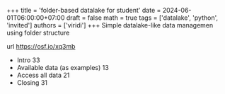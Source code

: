 +++
title = 'folder-based datalake for student'
date = 2024-06-01T06:00:00+07:00
draft = false
math = true
tags = ['datalake', 'python', 'invited']
authors = ['viridi']
+++
Simple datalake-like data managemen using folder structure  <!--more-->

url https://osf.io/xq3mb

+ Intro 33
+ Available data (as examples) 13
+ Access all data 21
+ Closing 31
